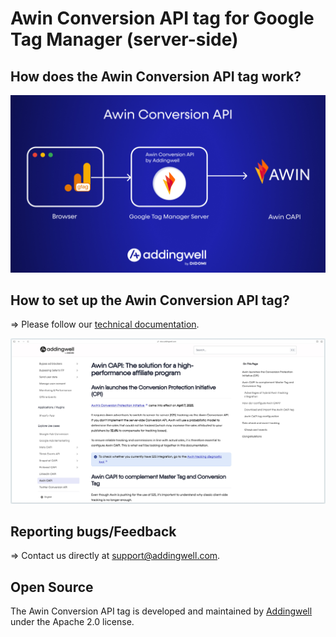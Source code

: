 # Awin Conversion API tag for Google Tag Manager (server-side)

## How does the Awin Conversion API tag work?

![](images/overview.jpg)


## How to set up the Awin Conversion API tag?

=> Please follow our [technical documentation](https://docs.addingwell.com/en/awin-capi).

![](images/awin_docs_page.jpg)

## Reporting bugs/Feedback

=> Contact us directly at [support@addingwell.com](mailto:support@addingwell.com).

## Open Source

The Awin Conversion API tag is developed and maintained by [Addingwell](https://www.addingwell.com/) under the Apache 2.0 license.